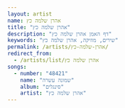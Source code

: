 ```yaml
---
layout: artist
name: אהרן שלמה כץ
title: "אהרן שלמה כץ"
description: "דף האמן אהרן שלמה כץ"
keywords: "שירים, מוזיקה, אהרן שלמה כץ"
permalink: /artists/אהרן-שלמה-כץ/
redirect_from:
  - /artists/list/אהרן שלמה כץ
songs:
  - number: "48421"
    name: "שמונה עשרה"
    album: "סינגלים"
    artist: "אהרן שלמה כץ"
---
```

